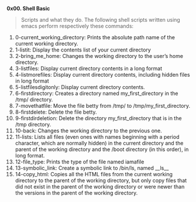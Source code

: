 <strong> 0x00. Shell Basic </strong>
> Scripts and what they do.
The following shell scripts written using emacs perform respectively these commands:
<ol>
  <li> 0-current_working_directory: Prints the absolute path name of the current working directory.</li>
  <li> 1-listit: Display the contents list of your current directory</li>
  <li> 2-bring_me_home: Changes the working directory to the user’s home directory.</li>
  <li> 3-listfiles: Display current directory contents in a long format</li>
  <li> 4-listmorefiles: Display current directory contents, including hidden files in long format</li>
  <li> 5-listfilesdigitonly: Display current directory contents.</li>
  <li> 6-firstdirectory: Creates a directory named my_first_directory in the /tmp/ directory.</li>
  <li> 7-movethatfile: Move the file betty from /tmp/ to /tmp/my_first_directory.</li>
  <li> 8-firstdelete: Delete the file betty.</li>
  <li> 9-firstdirdeletion: Delete the directory my_first_directory that is in the /tmp directory.</li>
  <li> 10-back: Changes the working directory to the previous one.</li>
  <li> 11-lists: Lists all files (even ones with names beginning with a period character, which are normally hidden) in the current directory and the parent of the working directory and the /boot directory (in this order), in long format.</li>
  <li> 12-file_type: Prints the type of the file named iamafile</li>
  <li> 13-symbolic_link: Create a symbolic link to /bin/ls, named __ls__</li>
  <li>  14-copy_html: Copies all the HTML files from the current working directory to the parent of the working directory, but only copy files that did not exist in the parent of the working directory or were newer than the versions in the parent of the working directory.</li>
